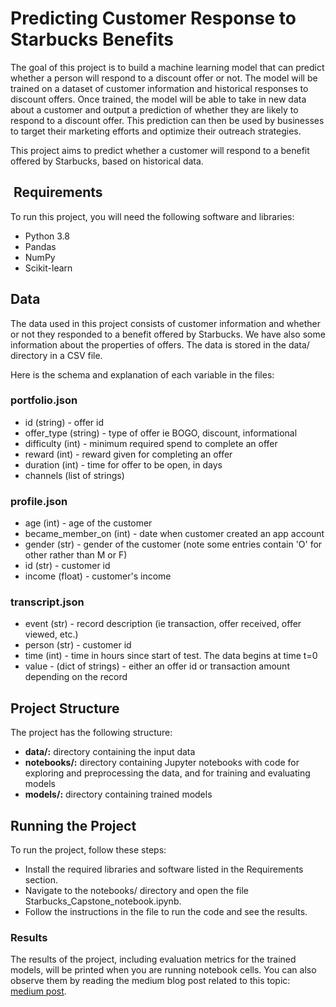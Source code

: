 # Predicting Customer Response to Starbucks Benefits

The goal of this project is to build a machine learning model that can predict whether a person will respond to a discount offer or not. The model will be trained on a dataset of customer information and historical responses to discount offers. Once trained, the model will be able to take in new data about a customer and output a prediction of whether they are likely to respond to a discount offer. This prediction can then be used by businesses to target their marketing efforts and optimize their outreach strategies.

This project aims to predict whether a customer will respond to a benefit offered by Starbucks, based on historical data.

##  Requirements
To run this project, you will need the following software and libraries:

- Python 3.8
- Pandas
- NumPy
- Scikit-learn

## Data

The data used in this project consists of customer information and whether or not they responded to a benefit offered by Starbucks. We have also some information about the properties of offers. The data is stored in the data/ directory in a CSV file.

Here is the schema and explanation of each variable in the files:

### **portfolio.json**

- id (string) - offer id
- offer_type (string) - type of offer ie BOGO, discount, informational
- difficulty (int) - minimum required spend to complete an offer
- reward (int) - reward given for completing an offer
- duration (int) - time for offer to be open, in days
- channels (list of strings)

### **profile.json**

- age (int) - age of the customer
- became_member_on (int) - date when customer created an app account
- gender (str) - gender of the customer (note some entries contain 'O' for other rather than M or F)
- id (str) - customer id
- income (float) - customer's income

### **transcript.json**

- event (str) - record description (ie transaction, offer received, offer viewed, etc.)
- person (str) - customer id
- time (int) - time in hours since start of test. The data begins at time t=0
- value - (dict of strings) - either an offer id or transaction amount depending on the record


## Project Structure
The project has the following structure:

- **data/:** directory containing the input data
- **notebooks/:** directory containing Jupyter notebooks with code for exploring and preprocessing the data, and for training and evaluating models
- **models/:** directory containing trained models

## Running the Project
To run the project, follow these steps:

- Install the required libraries and software listed in the Requirements section.
- Navigate to the notebooks/ directory and open the file Starbucks_Capstone_notebook.ipynb.
- Follow the instructions in the file to run the code and see the results.

### Results

The results of the project, including evaluation metrics for the trained models, will be printed when you are running notebook cells. You can also observe them by reading the medium blog post related to this topic: [medium post](https://medium.com/@dnzbykts/starbucks-capstone-project-1839a270742).

